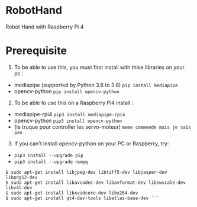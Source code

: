# RobotHand
Robot Hand with Raspberry Pi 4

# Prerequisite
1. To be able to use this, you must first install with thise libraries on your pc :
  - mediapipe (supported by Python 3.6 to 3.8) ```pip install mediapipe```
  - opencv-python ```pip install opencv-python```

2. To be able to use this on a Raspberry Pi4 install : 
  - mediapipe-rpi4 
```pip3 install mediapipe-rpi4``` 
  - opencv-python
```pip3 install opencv-python```
  - (le truque pour controller les servo-moteur)
```meme commende mais je sais pas```

3. If you can't install opencv-python on your PC or Raspberry, try: 
  - ```pip3 install --upgrade pip```
  - ```pip3 install --upgrade numpy```

```
$ sudo apt-get install libjpeg-dev libtiff5-dev libjasper-dev libpng12-dev 
$ sudo apt-get install libavcodec-dev libavformat-dev libswscale-dev libv4l-dev 
$ sudo apt-get install libxvidcore-dev libx264-dev 
$ sudo apt-get install qt4-dev-tools libatlas-base-dev ```
